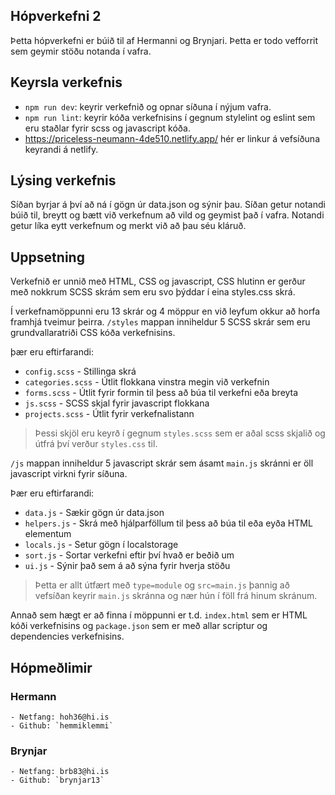 ## Hópverkefni 2

Þetta hópverkefni er búið til af Hermanni og Brynjari. Þetta er todo vefforrit sem geymir stöðu notanda í vafra.

## Keyrsla verkefnis

- `npm run dev`: keyrir verkefnið og opnar síðuna í nýjum vafra.
- `npm run lint`: keyrir kóða verkefnisins í gegnum stylelint og eslint sem eru staðlar fyrir scss og javascript kóða.
- https://priceless-neumann-4de510.netlify.app/ hér er linkur á vefsíðuna keyrandi á netlify.

## Lýsing verkefnis

Síðan byrjar á því að ná í gögn úr data.json og sýnir þau. Síðan getur notandi búið til, breytt og bætt við verkefnum að vild og geymist það í vafra. Notandi getur líka eytt verkefnum og merkt við að þau séu kláruð.

## Uppsetning

Verkefnið er unnið með HTML, CSS og javascript, CSS hlutinn er gerður með nokkrum SCSS skrám sem eru svo þýddar í eina styles.css skrá.

Í verkefnamöppunni eru 13 skrár og 4 möppur en við leyfum okkur að horfa framhjá tveimur þeirra. `/styles` mappan inniheldur 5 SCSS skrár sem eru grundvallaratriði CSS kóða verkefnisins.

þær eru eftirfarandi:


- `config.scss` - Stillinga skrá
- `categories.scss` - Útlit flokkana vinstra megin við verkefnin
- `forms.scss` - Útlit fyrir formin til þess að búa til verkefni eða breyta 
- `js.scss` - SCSS skjal fyrir javascript flokkana
- `projects.scss` - Útlit fyrir verkefnalistann

>Þessi skjöl eru keyrð í gegnum `styles.scss` sem er aðal scss skjalið og útfrá því verður `styles.css` til.


`/js` mappan inniheldur 5 javascript skrár sem ásamt `main.js` skránni er öll javascript virkni fyrir síðuna.

Þær eru eftirfarandi:


- `data.js` - Sækir gögn úr data.json
- `helpers.js` - Skrá með hjálparföllum til þess að búa til eða eyða HTML elementum
- `locals.js` - Setur gögn í localstorage
- `sort.js` - Sortar verkefni eftir því hvað er beðið um
- `ui.js` - Sýnir það sem á að sýna fyrir hverja stöðu

>Þetta er allt útfært með `type=module` og `src=main.js` þannig að vefsíðan keyrir `main.js` skránna og nær hún í föll frá hinum skránum.


Annað sem hægt er að finna í möppunni er t.d. `index.html` sem er HTML kóði verkefnisins og `package.json` sem er með allar scriptur og dependencies verkefnisins.

## Hópmeðlimir
### Hermann
    - Netfang: hoh36@hi.is
    - Github: `hemmiklemmi`

### Brynjar
    - Netfang: brb83@hi.is
    - Github: `brynjar13`





